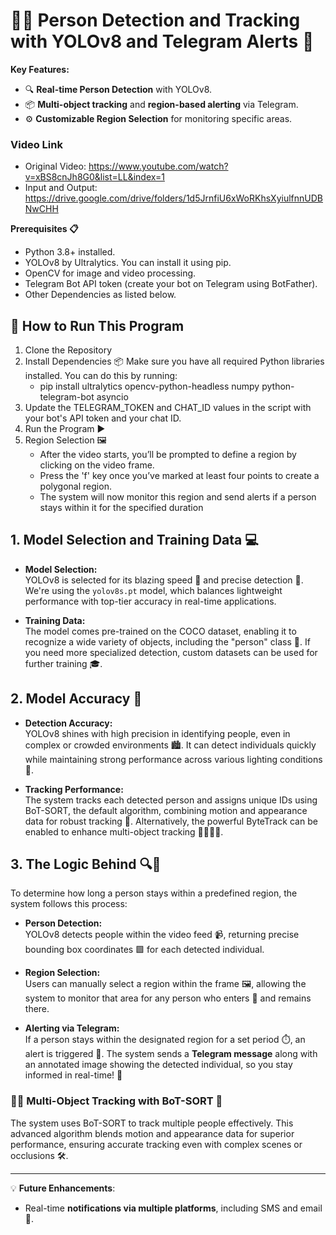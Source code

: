 # 🚶‍♂️ Person Detection and Tracking with YOLOv8 and Telegram Alerts 🚨

**Key Features:**
- 🔍 **Real-time Person Detection** with YOLOv8.
- 📦 **Multi-object tracking** and **region-based alerting** via Telegram.
- ⚙️ **Customizable Region Selection** for monitoring specific areas.

### Video Link
- Original Video: https://www.youtube.com/watch?v=xBS8cnJh8G0&list=LL&index=1
- Input and Output: https://drive.google.com/drive/folders/1d5JrnfiU6xWoRKhsXyiulfnnUDBNwCHH

**Prerequisites 📋**
- Python 3.8+ installed.
- YOLOv8 by Ultralytics. You can install it using pip.
- OpenCV for image and video processing.
- Telegram Bot API token (create your bot on Telegram using BotFather).
- Other Dependencies as listed below.

## 🚀 How to Run This Program
1. Clone the Repository
2. Install Dependencies 📦
   Make sure you have all required Python libraries installed. You can do this by running:
   - pip install ultralytics opencv-python-headless numpy python-telegram-bot asyncio
3. Update the TELEGRAM_TOKEN and CHAT_ID values in the script with your bot's API token and your chat ID.
4. Run the Program ▶️
5. Region Selection 🖼️
   - After the video starts, you’ll be prompted to define a region by clicking on the video frame.
   - Press the 'f' key once you’ve marked at least four points to create a polygonal region.
   - The system will now monitor this region and send alerts if a person stays within it for the specified duration
     
## 1. Model Selection and Training Data 💻

- **Model Selection:**  
  YOLOv8 is selected for its blazing speed 🚀 and precise detection 🎯. We're using the `yolov8s.pt` model, which balances lightweight performance with top-tier accuracy in real-time applications.
  
- **Training Data:**  
  The model comes pre-trained on the COCO dataset, enabling it to recognize a wide variety of objects, including the "person" class 🧍. If you need more specialized detection, custom datasets can be used for further training 🎓.

## 2. Model Accuracy 🔧

- **Detection Accuracy:**  
  YOLOv8 shines with high precision in identifying people, even in complex or crowded environments 🏙️. It can detect individuals quickly while maintaining strong performance across various lighting conditions 🌇.
  
- **Tracking Performance:**  
  The system tracks each detected person and assigns unique IDs using BoT-SORT, the default algorithm, combining motion and appearance data for robust tracking 🔄. Alternatively, the powerful ByteTrack can be enabled to enhance multi-object tracking 🚶‍♂️🚶‍♀️.

## 3. The Logic Behind 🔍🤔

To determine how long a person stays within a predefined region, the system follows this process:

- **Person Detection:**  
  YOLOv8 detects people within the video feed 📹, returning precise bounding box coordinates 🟩 for each detected individual.

- **Region Selection:**  
  Users can manually select a region within the frame 🖼️, allowing the system to monitor that area for any person who enters 👀 and remains there.

- **Alerting via Telegram:**  
  If a person stays within the designated region for a set period ⏱️, an alert is triggered 📲. The system sends a **Telegram message** along with an annotated image showing the detected individual, so you stay informed in real-time! 📸

### 🚶‍♀️ Multi-Object Tracking with BoT-SORT 🔄

The system uses BoT-SORT to track multiple people effectively. This advanced algorithm blends motion and appearance data for superior performance, ensuring accurate tracking even with complex scenes or occlusions 🛠️.

---

💡 **Future Enhancements**:  
- Real-time **notifications via multiple platforms**, including SMS and email 📧.

